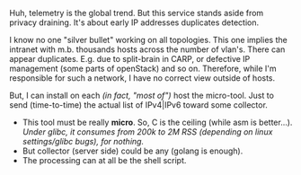 Huh, telemetry is the global trend.
But this service stands aside from privacy draining. It's about early IP addresses duplicates detection.

I know no one "silver bullet" working on all topologies. This one implies the intranet with m.b. thousands hosts across the number of vlan's.
There can appear duplicates. E.g. due to split-brain in CARP, or defective IP management (some parts of openStack) and so on.
Therefore, while I'm responsible for such a network, I have no correct view outside of hosts.

But, I can install on each _(in fact, "most of")_ host the micro-tool.
Just to send (time-to-time) the actual list of IPv4|IPv6 toward some collector.
* This tool must be really **micro**. So, C is the ceiling (while asm is better…).
_Under glibc, it consumes from 200k to 2M RSS (depending on linux settings/glibc bugs), for nothing._
* But collector (server side) could be any (golang is enough).
* The processing can at all be the shell script.
